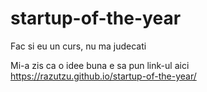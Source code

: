 # startup-of-the-year
Fac si eu un curs, nu ma judecati

Mi-a zis ca o idee buna e sa pun link-ul aici
https://razutzu.github.io/startup-of-the-year/
